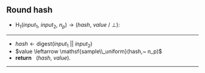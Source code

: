 ## Round hash
- $\mathsf{H_1}(input_1,~ input_2,~ n_p) \rightarrow (hash,~ value ~ /~ \bot):$
---
- $hash \leftarrow \mathsf{digest}(input_1 ~ || ~ input_2)$
- $value \leftarrow \mathsf{sample\\_uniform}(hash,~ n_p)$
- **return** $~~ (hash,~ value).$
---
